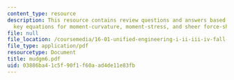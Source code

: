 ```yaml
---
content_type: resource
description: This resource contains review questions and answers based on obtaining
  key equations for moment-curvature, moment-stress, and sheer force-sheer stress.
file: null
file_location: /coursemedia/16-01-unified-engineering-i-ii-iii-iv-fall-2005-spring-2006/03886ba41c5f90f1f60aad4de11e83fb_mudgm6.pdf
file_type: application/pdf
resourcetype: Document
title: mudgm6.pdf
uid: 03886ba4-1c5f-90f1-f60a-ad4de11e83fb
---
```

